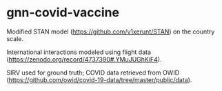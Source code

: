 # gnn-covid-vaccine

Modified STAN model (https://github.com/v1xerunt/STAN) on the country scale.

International interactions modeled using flight data (https://zenodo.org/record/4737390#.YMuJUGhKiF4).

SIRV used for ground truth; COVID data retrieved from OWID (https://github.com/owid/covid-19-data/tree/master/public/data).
